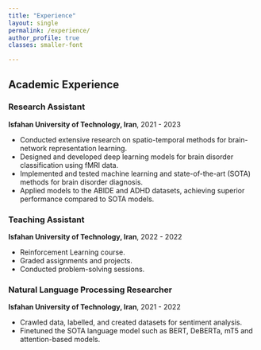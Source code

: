 ```yaml
---
title: "Experience"
layout: single
permalink: /experience/
author_profile: true
classes: smaller-font

---
```


## Academic Experience

### Research Assistant
**Isfahan University of Technology, Iran**, 2021 - 2023 <br>
                                    


- Conducted extensive research on spatio-temporal methods for brain-network representation learning.
- Designed and developed deep learning models for brain disorder classification using fMRI data.
- Implemented and tested machine learning and state-of-the-art  (SOTA) methods for brain disorder diagnosis.
- Applied models to the ABIDE and ADHD datasets, achieving superior performance compared to SOTA models.

</div>

### Teaching Assistant
**Isfahan University of Technology, Iran**, 2022 - 2022 <br>


- Reinforcement Learning course.   
- Graded assignments and projects.
- Conducted problem-solving sessions.

</div>

### Natural Language Processing Researcher
**Isfahan University of Technology, Iran**, 2021 - 2022 <br> 


- Crawled data, labelled, and created datasets for sentiment analysis.
- Finetuned the SOTA language model such as BERT, DeBERTa, mT5 and attention-based models.  
</div>

